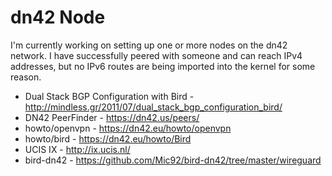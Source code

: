 # dn42 Node

I'm currently working on setting up one or more nodes on the dn42 network. I have successfully peered with someone and can reach IPv4 addresses, but no IPv6 routes are being imported into the kernel for some reason.

* Dual Stack BGP Configuration with Bird - http://mindless.gr/2011/07/dual_stack_bgp_configuration_bird/
* DN42 PeerFinder - https://dn42.us/peers/
* howto/openvpn - https://dn42.eu/howto/openvpn
* howto/bird - https://dn42.eu/howto/Bird
* UCIS IX - http://ix.ucis.nl/
* bird-dn42 - https://github.com/Mic92/bird-dn42/tree/master/wireguard